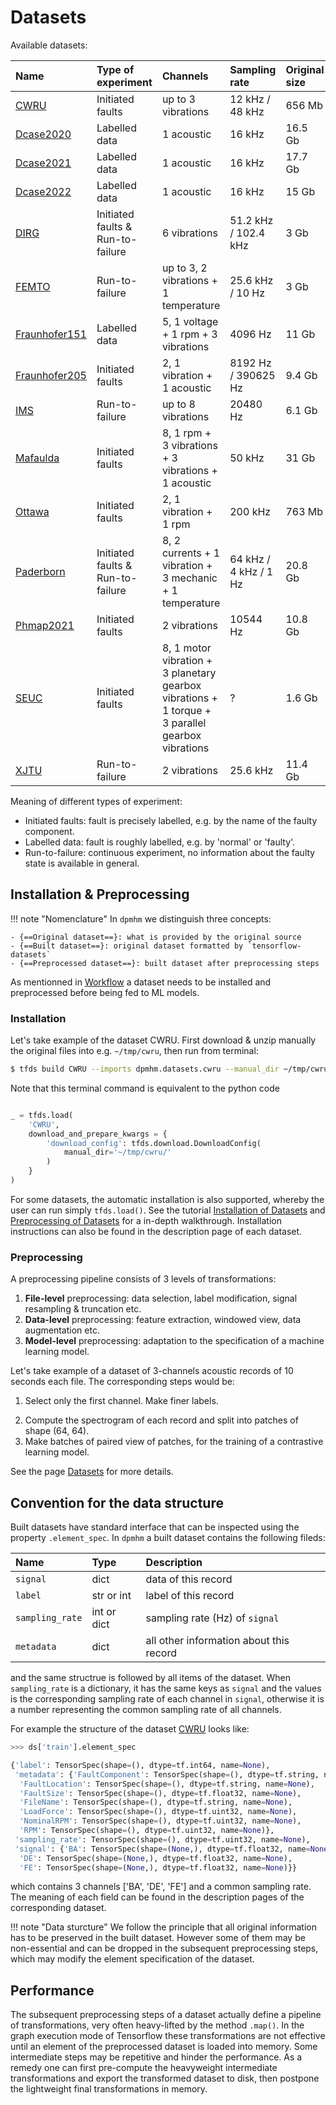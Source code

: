 # Datasets
Available datasets:

| Name | Type of experiment | Channels | Sampling rate | Original size |
| :--- | :----------------- | :------- | :------------ | :------------ |
| [CWRU](datasets/cwru.md) | Initiated faults | up to 3 vibrations | 12 kHz / 48 kHz | 656 Mb |
| [Dcase2020](datasets/dcase2020.md) | Labelled data | 1 acoustic | 16 kHz | 16.5 Gb |
| [Dcase2021](datasets/dcase2021.md) | Labelled data | 1 acoustic  | 16 kHz | 17.7 Gb |
| [Dcase2022](datasets/dcase2022.md) | Labelled data | 1 acoustic  | 16 kHz | 15 Gb |
| [DIRG](datasets/dirg.md) | Initiated faults & Run-to-failure | 6 vibrations | 51.2 kHz / 102.4 kHz | 3 Gb |
| [FEMTO](datasets/femto.md) | Run-to-failure | up to 3, 2 vibrations + 1 temperature | 25.6 kHz / 10 Hz | 3 Gb |
| [Fraunhofer151](datasets/fraunhofer151.md) | Labelled data | 5, 1 voltage + 1 rpm + 3 vibrations | 4096 Hz | 11 Gb |
| [Fraunhofer205](datasets/fraunhofer205.md) | Initiated faults | 2, 1 vibration + 1 acoustic | 8192 Hz / 390625 Hz | 9.4 Gb |
| [IMS](datasets/ims.md) | Run-to-failure | up to 8 vibrations | 20480 Hz | 6.1 Gb |
| [Mafaulda](datasets/mafaulda.md) | Initiated faults | 8, 1 rpm + 3 vibrations + 3 vibrations + 1 acoustic | 50 kHz | 31 Gb |
| [Ottawa](datasets/ottawa.md) | Initiated faults | 2, 1 vibration + 1 rpm | 200 kHz | 763 Mb |
| [Paderborn](datasets/paderborn.md) | Initiated faults & Run-to-failure | 8, 2 currents + 1 vibration + 3 mechanic + 1 temperature | 64 kHz / 4 kHz / 1 Hz | 20.8 Gb |
| [Phmap2021](datasets/phmap2021.md) | Initiated faults | 2 vibrations | 10544 Hz | 10.8 Gb |
| [SEUC](datasets/seuc.md) | Initiated faults | 8, 1 motor vibration + 3 planetary gearbox vibrations + 1 torque + 3 parallel gearbox vibrations | ? | 1.6 Gb |
| [XJTU](datasets/xjtu.md) | Run-to-failure | 2 vibrations | 25.6 kHz | 11.4 Gb |

Meaning of different types of experiment:

- Initiated faults: fault is precisely labelled, e.g. by the name of the faulty component.
- Labelled data: fault is roughly labelled, e.g. by 'normal' or 'faulty'.
- Run-to-failure: continuous experiment, no information about the faulty state is available in general.

## Installation & Preprocessing

!!! note "Nomenclature"
    In `dpmhm` we distinguish three concepts:

    - {==Original dataset==}: what is provided by the original source
    - {==Built dataset==}: original dataset formatted by `tensorflow-datasets`
    - {==Preprocessed dataset==}: built dataset after preprocessing steps

As mentionned in [Workflow](index.md#workflow) a dataset needs to be installed and preprocessed before being fed to ML models.

### Installation
Let's take example of the dataset CWRU. First download & unzip manually the original files into e.g. `~/tmp/cwru`, then run from terminal:
```sh
$ tfds build CWRU --imports dpmhm.datasets.cwru --manual_dir ~/tmp/cwru
```
Note that this terminal command is equivalent to the python code
```python

_ = tfds.load(
    'CWRU',
    download_and_prepare_kwargs = {
        'download_config': tfds.download.DownloadConfig(
            manual_dir='~/tmp/cwru/'
        )
    }
)
```

For some datasets, the automatic installation is also supported, whereby the user can run simply `tfds.load()`. See the tutorial [Installation of Datasets](notebooks/datasets/installation.ipynb) and [Preprocessing of Datasets](notebooks/datasets/preprocessing.ipynb) for a in-depth walkthrough. Installation instructions can also be found in the description page of each dataset.

### Preprocessing
A preprocessing pipeline consists of 3 levels of transformations:

1. **File-level** preprocessing: data selection, label modification, signal resampling & truncation etc.
2. **Data-level** preprocessing: feature extraction, windowed view, data augmentation etc.
3. **Model-level** preprocessing: adaptation to the specification of a machine learning model.

Let's take example of a dataset of 3-channels acoustic records of 10 seconds each file. The corresponding steps would be:

1. Select only the first channel. Make finer labels.
<!-- Split the long signal into chunks of 1 second. -->
2. Compute the spectrogram of each record and split into patches of shape (64, 64).
3. Make batches of paired view of patches, for the training of a contrastive learning model.

See the page [Datasets](datasets.md#Preprocessing) for more details.

## Convention for the data structure
Built datasets have standard interface that can be inspected using the property `.element_spec`. In `dpmhm` a built dataset contains the following fileds:

| Name        | Type   | Description     |
| :--------   | :----- |  :---------     |
| `signal` | dict | data of this record |
| `label`  | str or int| label of this record |
| `sampling_rate` | int or dict | sampling rate (Hz) of `signal` |
| `metadata`| dict | all other information about this record |

and the same structrue is followed by all items of the dataset. When `sampling_rate` is a dictionary, it has the same keys as `signal` and the values is the corresponding sampling rate of each channel in `signal`, otherwise it is a number representing the common sampling rate of all channels.

For example the structure of  the dataset [CWRU](datasets/cwru.md) looks like:

```python
>>> ds['train'].element_spec

{'label': TensorSpec(shape=(), dtype=tf.int64, name=None),
 'metadata': {'FaultComponent': TensorSpec(shape=(), dtype=tf.string, name=None),
  'FaultLocation': TensorSpec(shape=(), dtype=tf.string, name=None),
  'FaultSize': TensorSpec(shape=(), dtype=tf.float32, name=None),
  'FileName': TensorSpec(shape=(), dtype=tf.string, name=None),
  'LoadForce': TensorSpec(shape=(), dtype=tf.uint32, name=None),
  'NominalRPM': TensorSpec(shape=(), dtype=tf.uint32, name=None),
  'RPM': TensorSpec(shape=(), dtype=tf.uint32, name=None)},
 'sampling_rate': TensorSpec(shape=(), dtype=tf.uint32, name=None),
 'signal': {'BA': TensorSpec(shape=(None,), dtype=tf.float32, name=None),
  'DE': TensorSpec(shape=(None,), dtype=tf.float32, name=None),
  'FE': TensorSpec(shape=(None,), dtype=tf.float32, name=None)}}
```
which contains 3 channels ['BA', 'DE', 'FE'] and a common sampling rate. The meaning of each field can be found in the description pages of the corresponding dataset.

!!! note "Data sturcture"
    We follow the principle that all original information has to be preserved in the built dataset. However some of them may be non-essential and can be dropped in the subsequent preprocessing steps, which may modify the element specification of the dataset.


## Performance
The subsequent preprocessing steps of a dataset actually define a pipeline of transformations, very often heavy-lifted by the method `.map()`. In the graph execution mode of Tensorflow these transformations are not effective until an element of the preprocessed dataset is loaded into memory. Some intermediate steps may be repetitive and hinder the performance. As a remedy one can first pre-compute the heavyweight intermediate transformations and export the transformed dataset to disk, then postpone the lightweight final transformations in memory.

<!-- See the tutorial [Performance](notebooks/datasets/performance.ipynb) for details. -->